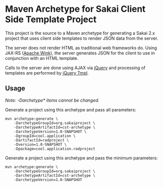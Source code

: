 Maven Archetype for Sakai Client Side Template Project
======================================================
This project is the source to a Maven archetype for generating a Sakai 2.x project
that uses client side templates to render JSON data from the server.

The server does not render HTML as traditional web frameworks do.  Using JAX-RS
([Apache Wink][1]), the server generates JSON for the client to use in conjunction
with an HTML template.

Calls to the server are done using AJAX via [jQuery][2] and processing of templates
are performed by [jQuery Tmpl][3].

Usage
-----
*Note: -Darchetype\* items cannot be changed.*

Generate a project using this archetype and pass all parameters:

    mvn archetype:generate \
        -DarchetypeGroupId=org.sakaiproject \
        -DarchetypeArtifactId=cst-archetype \
        -DarchetypeVersion=1.0-SNAPSHOT \
        -DgroupId=cool.application \
        -DartifactId=radproject \
        -Dversion=1.0-SNAPSHOT \
        -Dpackage=cool.application.radproject

Generate a project using this archetype and pass the minimum parameters:

    mvn archetype:generate \
        -DarchetypeGroupId=org.sakaiproject \
        -DarchetypeArtifactId=cst-archetype \
        -DarchetypeVersion=1.0-SNAPSHOT

[1]: http://incubator.apache.org/wink/ "Apache Wink"
[2]: http://jquery.com "jQuery"
[3]: http://api.jquery.com/category/plugins/templates/ "jQuery Tmpl"
